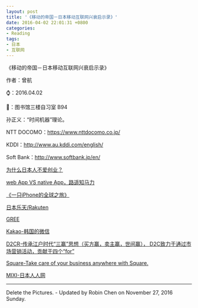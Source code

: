 ```yaml
---
layout: post
title: '《移动的帝国－日本移动互联网兴衰启示录》'
date: 2016-04-02 22:01:31 +0800
categories:
- Reading
tags:
- 日本
- 互联网
---
```



《移动的帝国－日本移动互联网兴衰启示录》

作者：曾航

⌚️：2016.04.02 

📍：图书馆三楼自习室 B94

<!-- more -->


孙正义：“时间机器”理论。

NTT DOCOMO：https://www.nttdocomo.co.jp/

KDDI：http://www.au.kddi.com/english/

Soft Bank：http://www.softbank.jp/en/

[为什么日本人不爱创业？](http://tech.qq.com/a/20130620/014666.htm)

[web App VS native App，路遥知马力](http://www.jianshu.com/p/33427fada995)

[《一只iPhone的全球之旅》](https://book.douban.com/subject/6860558/)

[日本乐天/Rakuten](http://global.rakuten.com/zh-cn/)

[GREE](http://gree-corp.com/)

[Kakao-韩国的微信](http://www.kakao.com/main)

[D2CR-传承江户时代“三赢”思想（买方赢，卖主赢，世间赢），
D2C致力于通过市场营销活动，贡献于四个“for”](http://www.d2cr.co.jp/cn/about/company.html)

[Square-Take care of your business anywhere with Square.](https://squareup.com/)

[MIXI-日本人人网](https://mixi.jp/)


----

Delete the Pictures. - Updated by Robin Chen on November 27, 2016 Sunday.


